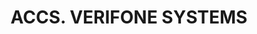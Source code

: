 ---
layout: asset
title: ACCS. VERIFONE SYSTEMS                                      
isin: US92342Y1091
---